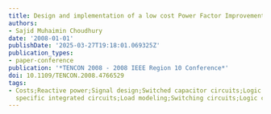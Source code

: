 ```yaml
---
title: Design and implementation of a low cost Power Factor Improvement device
authors:
- Sajid Muhaimin Choudhury
date: '2008-01-01'
publishDate: '2025-03-27T19:18:01.069325Z'
publication_types:
- paper-conference
publication: '*TENCON 2008 - 2008 IEEE Region 10 Conference*'
doi: 10.1109/TENCON.2008.4766529
tags:
- Costs;Reactive power;Signal design;Switched capacitor circuits;Logic devices;Application
  specific integrated circuits;Load modeling;Switching circuits;Logic circuits;Microcontrollers
---
```

